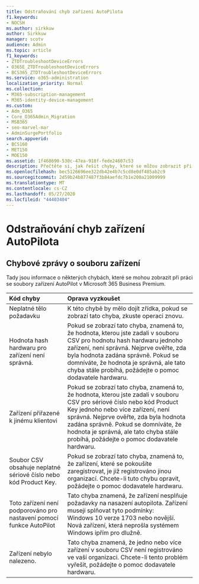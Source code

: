 ```yaml
---
title: Odstraňování chyb zařízení AutoPilota
f1.keywords:
- NOCSH
ms.author: sirkkuw
author: Sirkkuw
manager: scotv
audience: Admin
ms.topic: article
f1_keywords:
- ZTDTroubleshootDeviceErrors
- O365E_ZTDTroubleshootDeviceErrors
- BCS365_ZTDTroubleshootDeviceErrors
ms.service: o365-administration
localization_priority: Normal
ms.collection:
- M365-subscription-management
- M365-identity-device-management
ms.custom:
- Adm_O365
- Core_O365Admin_Migration
- MSB365
- seo-marvel-mar
- AdminSurgePortfolio
search.appverid:
- BCS160
- MET150
- MOE150
ms.assetid: 1f468690-530c-47ea-918f-fede24607c53
description: Přečtěte si, jak řešit chyby, které se můžou zobrazit při práci se soubory zařízení AutoPilot v Microsoft 365 Business Premium.
ms.openlocfilehash: bec5126696ee322db42e4b7c5cd8e0df485ab2c9
ms.sourcegitcommit: 2d59b24b877487f3b84aefdc7b1e200a21009999
ms.translationtype: MT
ms.contentlocale: cs-CZ
ms.lasthandoff: 05/27/2020
ms.locfileid: "44403404"
---
```

# <a name="troubleshoot-autopilot-device-errors"></a>Odstraňování chyb zařízení AutoPilota

## <a name="device-file-error-messages"></a>Chybové zprávy o souboru zařízení

Tady jsou informace o některých chybách, které se mohou zobrazit při práci se soubory zařízení AutoPilot v Microsoft 365 Business Premium. 
  
|**Kód chyby**|**Oprava vyzkoušet**|
|:-----|:-----|
|Neplatné tělo požadavku  <br/> |K této chybě by mělo dojít zřídka, pokud se zobrazí tato chyba, zkuste operaci znovu.  <br/> |
|Hodnota hash hardwaru pro zařízení není správná.  <br/> |Pokud se zobrazí tato chyba, znamená to, že hodnota, kterou jste zadali v souboru CSV pro hodnotu hash hardwaru jednoho zařízení, není správná. Nejprve ověřte, zda byla hodnota zadána správně. Pokud se domníváte, že hodnota je správná, ale tato chyba stále probíhá, požádejte o pomoc dodavatele hardwaru.  <br/> |
|Zařízení přiřazené k jinému klientovi  <br/> |Pokud se zobrazí tato chyba, znamená to, že hodnota, kterou jste zadali v souboru CSV pro sériové číslo nebo kód Product Key jednoho nebo více zařízení, není správná. Nejprve ověřte, zda byla hodnota zadána správně. Pokud se domníváte, že hodnota je správná, ale tato chyba stále probíhá, požádejte o pomoc dodavatele hardwaru.  <br/> |
|Soubor CSV obsahuje neplatné sériové číslo nebo kód Product Key.  <br/> |Pokud se zobrazí tato chyba, znamená to, že zařízení, které se pokoušíte zaregistrovat, je již registrováno jinou organizací. Chcete-li tuto chybu opravit, požádejte o pomoc dodavatele hardwaru.  <br/> |
|Toto zařízení není podporováno pro nastavení pomocí funkce AutoPilot  <br/> | Tato chyba znamená, že zařízení nesplňuje požadavky na nasazení autopilota. Zařízení musejí splňovat tyto podmínky:  <br/>  Windows 10 verze 1703 nebo novější.  <br/>  Nová zařízení, která neprošla systémem Windows ipřím pro dlužně.  <br/> |
|Zařízení nebylo nalezeno.  <br/> |Tato chyba znamená, že jedno nebo více zařízení v souboru CSV není registrováno ve vaší organizaci. Chcete-li tento problém vyřešit, požádejte o pomoc dodavatele hardwaru.  <br/> |
